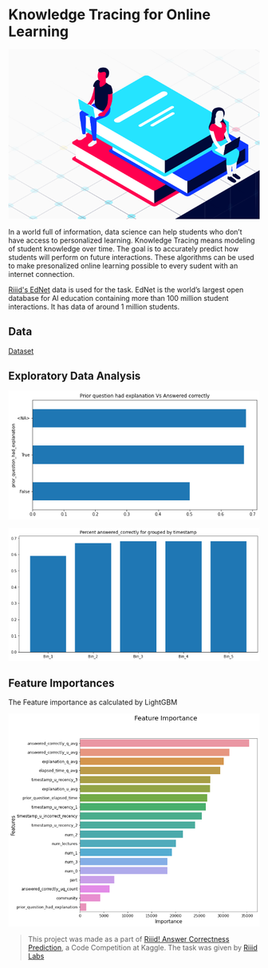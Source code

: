 # Knowledge Tracing for Online Learning

![](pics/knowledge_tracing.PNG)

In a world full of information, data science can help students who don’t have access to personalized learning.
Knowledge Tracing means modeling of student knowledge over time.
The goal is to accurately predict how students will perform on future interactions.
These algorithms can be used to make presonalized online learning possible to every sudent with an internet connection.

[Riiid's EdNet](https://www.ednetchallenge.ai/) data is used for the task. EdNet is the world’s largest open database for AI education containing more than 100 million student interactions.
It has data of around 1 million students. 

## Data
[Dataset](https://www.kaggle.com/c/riiid-test-answer-prediction/data)

## Exploratory Data Analysis

<p align="center">
  <img src="Exploratory%20Data%20Analysis/explanation_imp.png">
</p>

<p align="center">
  <img src="Exploratory%20Data%20Analysis/timestamp_imp.png">
</p>

## Feature Importances

The Feature importance as calculated by LightGBM 

![](Feature%20Importance/LGBM%20Feature%20importance.png)


> This project was made as a part of [Riiid! Answer Correctness Prediction](https://www.kaggle.com/c/riiid-test-answer-prediction), a Code Competition at Kaggle. The task was given by [Riiid Labs](https://riiidlabs.ai/)

